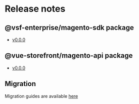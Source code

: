 # Release notes

## @vsf-enterprise/magento-sdk package

- [v0.0.0](./sdk/release-notes-v0.0.0.md)

## @vue-storefront/magento-api package

- [v0.0.0](./api/release-notes-v0.0.0.md)

## Migration
Migration guides are available [here](../migrate)

